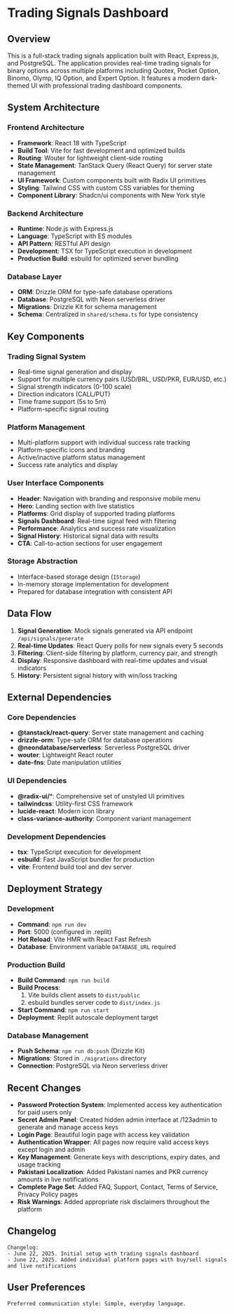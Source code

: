 # Trading Signals Dashboard

## Overview

This is a full-stack trading signals application built with React, Express.js, and PostgreSQL. The application provides real-time trading signals for binary options across multiple platforms including Quotex, Pocket Option, Binomo, Olymp, IQ Option, and Expert Option. It features a modern dark-themed UI with professional trading dashboard components.

## System Architecture

### Frontend Architecture
- **Framework**: React 18 with TypeScript
- **Build Tool**: Vite for fast development and optimized builds
- **Routing**: Wouter for lightweight client-side routing
- **State Management**: TanStack Query (React Query) for server state management
- **UI Framework**: Custom components built with Radix UI primitives
- **Styling**: Tailwind CSS with custom CSS variables for theming
- **Component Library**: Shadcn/ui components with New York style

### Backend Architecture
- **Runtime**: Node.js with Express.js
- **Language**: TypeScript with ES modules
- **API Pattern**: RESTful API design
- **Development**: TSX for TypeScript execution in development
- **Production Build**: esbuild for optimized server bundling

### Database Layer
- **ORM**: Drizzle ORM for type-safe database operations
- **Database**: PostgreSQL with Neon serverless driver
- **Migrations**: Drizzle Kit for schema management
- **Schema**: Centralized in `shared/schema.ts` for type consistency

## Key Components

### Trading Signal System
- Real-time signal generation and display
- Support for multiple currency pairs (USD/BRL, USD/PKR, EUR/USD, etc.)
- Signal strength indicators (0-100 scale)
- Direction indicators (CALL/PUT)
- Time frame support (5s to 5m)
- Platform-specific signal routing

### Platform Management
- Multi-platform support with individual success rate tracking
- Platform-specific icons and branding
- Active/inactive platform status management
- Success rate analytics and display

### User Interface Components
- **Header**: Navigation with branding and responsive mobile menu
- **Hero**: Landing section with live statistics
- **Platforms**: Grid display of supported trading platforms
- **Signals Dashboard**: Real-time signal feed with filtering
- **Performance**: Analytics and success rate visualization
- **Signal History**: Historical signal data with results
- **CTA**: Call-to-action sections for user engagement

### Storage Abstraction
- Interface-based storage design (`IStorage`)
- In-memory storage implementation for development
- Prepared for database integration with consistent API

## Data Flow

1. **Signal Generation**: Mock signals generated via API endpoint `/api/signals/generate`
2. **Real-time Updates**: React Query polls for new signals every 5 seconds
3. **Filtering**: Client-side filtering by platform, currency pair, and strength
4. **Display**: Responsive dashboard with real-time updates and visual indicators
5. **History**: Persistent signal history with win/loss tracking

## External Dependencies

### Core Dependencies
- **@tanstack/react-query**: Server state management and caching
- **drizzle-orm**: Type-safe ORM for database operations
- **@neondatabase/serverless**: Serverless PostgreSQL driver
- **wouter**: Lightweight React router
- **date-fns**: Date manipulation utilities

### UI Dependencies
- **@radix-ui/***: Comprehensive set of unstyled UI primitives
- **tailwindcss**: Utility-first CSS framework
- **lucide-react**: Modern icon library
- **class-variance-authority**: Component variant management

### Development Dependencies
- **tsx**: TypeScript execution for development
- **esbuild**: Fast JavaScript bundler for production
- **vite**: Frontend build tool and dev server

## Deployment Strategy

### Development
- **Command**: `npm run dev`
- **Port**: 5000 (configured in .replit)
- **Hot Reload**: Vite HMR with React Fast Refresh
- **Database**: Environment variable `DATABASE_URL` required

### Production Build
- **Build Command**: `npm run build`
- **Build Process**: 
  1. Vite builds client assets to `dist/public`
  2. esbuild bundles server code to `dist/index.js`
- **Start Command**: `npm run start`
- **Deployment**: Replit autoscale deployment target

### Database Management
- **Push Schema**: `npm run db:push` (Drizzle Kit)
- **Migrations**: Stored in `./migrations` directory
- **Connection**: PostgreSQL via Neon serverless driver

## Recent Changes

- **Password Protection System**: Implemented access key authentication for paid users only
- **Secret Admin Panel**: Created hidden admin interface at /123admin to generate and manage access keys
- **Login Page**: Beautiful login page with access key validation
- **Authentication Wrapper**: All pages now require valid access keys except login and admin
- **Key Management**: Generate keys with descriptions, expiry dates, and usage tracking
- **Pakistani Localization**: Added Pakistani names and PKR currency amounts in live notifications
- **Complete Page Set**: Added FAQ, Support, Contact, Terms of Service, Privacy Policy pages
- **Risk Warnings**: Added appropriate risk disclaimers throughout the platform

## Changelog

```
Changelog:
- June 22, 2025. Initial setup with trading signals dashboard
- June 22, 2025. Added individual platform pages with buy/sell signals and live notifications
```

## User Preferences

```
Preferred communication style: Simple, everyday language.
```